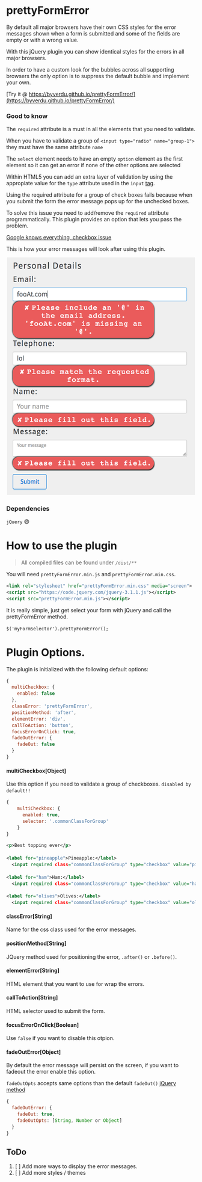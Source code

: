 # prettyFormError

By default all major browsers have their own CSS styles for the error messages shown when a form is submitted and some of the fields are empty or with a wrong value.

With this jQuery plugin you can show identical styles for the errors in all major browsers.

In order to have a custom look for the bubbles across all supporting browsers the only option is to suppress the default bubble and implement your own.

[Try it @ https://byverdu.github.io/prettyFormError/](https://byverdu.github.io/prettyFormError/)

### Good to know

The `required` attribute is a must in all the elements that you need to validate.

When you have to validate a group of `<input type="radio" name="group-1">` they must have the same attribute `name`

The `select` element needs to have an empty `option` element as the first element so it can get an error if none of the other options are selected

Within HTML5 you can add an extra layer of validation by using the appropiate value for the `type` attribute used in the `input` [tag](https://developer.mozilla.org/en-US/docs/Web/HTML/Element/Input).

Using the required attribute for a group of check boxes fails because when you submit the form the error message pops up for the unchecked boxes.

To solve this issue you need to add/remove the `required` attribute programmatically. This plugin provides an option that lets you pass the problem.

[Google knows everything, checkbox issue](https://www.google.co.uk/webhp?sourceid=chrome-instant&ion=1&espv=2&ie=UTF-8#q=required+attribute+multiple+checkbox)

This is how your error messages will look after using this plugin.

<p align="center">
  <img src="/docs/demo.png" alt="demo image" width="500">
</p>

### Dependencies
`jQuery` :smile:

# How to use the plugin
> All compiled files can be found under `/dist/**`

You will need `prettyFormError.min.js` and `prettyFormError.min.css`.

```xml
<link rel="stylesheet" href="prettyFormError.min.css" media="screen">
<script src="https://code.jquery.com/jquery-3.1.1.js"></script>
<script src="prettyFormError.min.js"></script>  
```

It is really simple, just get select your form with jQuery and call the prettyFormError method.

`$('myFormSelector').prettyFormError();`

# Plugin Options.

The plugin is initialized with the following default options:

```javascript
{
  multiCheckbox: {
    enabled: false
  },
  classError: 'prettyFormError',
  positionMethod: 'after',
  elementError: 'div',
  callToAction: 'button',
  focusErrorOnClick: true,
  fadeOutError: {
    fadeOut: false
  }
}
```
#### multiCheckbox[Object]
Use this option if you need to validate a group of checkboxes.
`disabled by default!!`

```javascript
{
    multiCheckbox: {
      enabled: true,
      selector: '.commonClassForGroup'
    }
}
```
```xml
<p>Best topping ever</p>

<label for="pineapple">Pineapple:</label>
  <input required class="commonClassForGroup" type="checkbox" value="pineapple">

<label for="ham">Ham:</label>
  <input required class="commonClassForGroup" type="checkbox" value="ham">

<label for="olives">Olives:</label>
  <input required class="commonClassForGroup" type="checkbox" value="olives">
```

#### classError[String]
Name for the css class used for the error messages.

#### positionMethod[String]
JQuery method used for positioning the error, `.after()` or `.before()`.

#### elementError[String]
HTML element that you want to use for wrap the errors.

#### callToAction[String]
HTML selector used to submit the form.

#### focusErrorOnClick[Boolean]
Use `false` if you want to disable this otpion.

#### fadeOutError[Object]
By default the error message will persist on the screen, if you want to fadeout the error enable this option.

`fadeOutOpts` accepts same options than the default `fadeOut()` [jQuery method](http://api.jquery.com/fadeout/)

```javascript
{
  fadeOutError: {
    fadeOut: true,
    fadeOutOpts: [String, Number or Object]
  }
}
```

## ToDo

1. [ ] Add more ways to display the error messages.
1. [ ] Add more styles / themes
